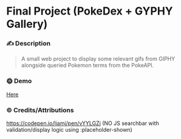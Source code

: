 #  Final Project (PokeDex + GYPHY Gallery)

### ✍️ Description
> A small web project to display some relevant gifs from GIPHY alongside queried Pokemon terms from the PokeAPI.

### 🌞 Demo
[Here](https://sorrrb.github.io/accc-final-project/)

### ©️ Credits/Attributions
https://codepen.io/liamj/pen/vYYLGZj (NO JS searchbar with validation/display logic using :placeholder-shown)